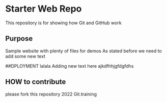# Starter Web Repo

This repository is for showing how Git and GitHub work

## Purpose

Sample website with plenty of files for demos
As stated before we need to add some new text

##DPLOYMENT
lalala
Adding new text here
ajkdfhhjgfdgfdhs

## HOW to contribute

please fork this repository
2022 Git.training